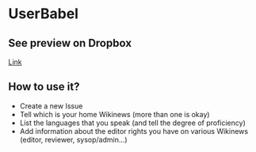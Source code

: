 # UserBabel
## See preview on Dropbox
[Link](https://www.dropbox.com/s/1qaf4sfuyp4vyab/UserBabel.xlsx?dl=0)

## How to use it?

+ Create a new Issue
+ Tell which is your home Wikinews (more than one is okay)
+ List the languages that you speak (and tell the degree of proficiency)
+ Add information about the editor rights you have on various Wikinews (editor, reviewer, sysop/admin...)
